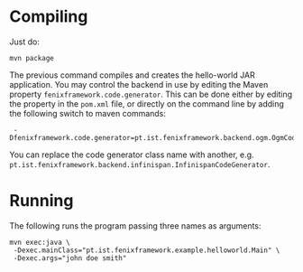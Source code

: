 # Compiling

Just do:

    mvn package
    
The previous command compiles and creates the hello-world JAR application.
You may control the backend in use by editing the Maven property
`fenixframework.code.generator`.  This can be done either by editing the
property in the `pom.xml` file, or directly on the command line by adding the
following switch to maven commands:

     -Dfenixframework.code.generator=pt.ist.fenixframework.backend.ogm.OgmCodeGenerator

You can replace the code generator class name with another,
e.g. `pt.ist.fenixframework.backend.infinispan.InfinispanCodeGenerator`.

# Running

The following runs the program passing three names as arguments:

    mvn exec:java \
     -Dexec.mainClass="pt.ist.fenixframework.example.helloworld.Main" \
     -Dexec.args="john doe smith"
    
    
    
